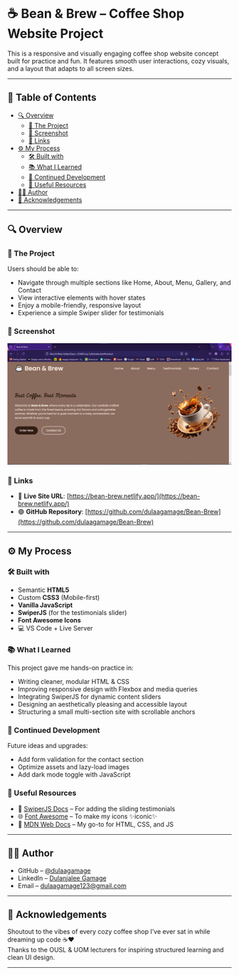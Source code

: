 # ☕ Bean & Brew – Coffee Shop Website Project

This is a responsive and visually engaging coffee shop website concept built for practice and fun. It features smooth user interactions, cozy visuals, and a layout that adapts to all screen sizes.

---

## 📑 Table of Contents

- [🔍 Overview](#-overview)
  - [🎯 The Project](#-the-project)
  - [📸 Screenshot](#-screenshot)
  - [🔗 Links](#-links)
- [⚙️ My Process](#️-my-process)
  - [🛠 Built with](#-built-with)
  - [📚 What I Learned](#-what-i-learned)
  - [🚀 Continued Development](#-continued-development)
  - [🔎 Useful Resources](#-useful-resources)
- [👩‍💻 Author](#-author)
- [🙏 Acknowledgements](#-acknowledgements)

---

## 🔍 Overview

### 🎯 The Project

Users should be able to:
- Navigate through multiple sections like Home, About, Menu, Gallery, and Contact
- View interactive elements with hover states
- Enjoy a mobile-friendly, responsive layout
- Experience a simple Swiper slider for testimonials

### 📸 Screenshot

![](./SS/Home.png)

### 🔗 Links

- 🔴 **Live Site URL**: [https://bean-brew.netlify.app/](https://bean-brew.netlify.app/)
- 🟣 **GitHub Repository**: [https://github.com/dulaagamage/Bean-Brew](https://github.com/dulaagamage/Bean-Brew)

---

## ⚙️ My Process

### 🛠 Built with

- Semantic **HTML5**
- Custom **CSS3** (Mobile-first)
- **Vanilla JavaScript**
- **SwiperJS** (for the testimonials slider)
- **Font Awesome Icons**
- 💻 VS Code + Live Server

### 📚 What I Learned

This project gave me hands-on practice in:

- Writing cleaner, modular HTML & CSS
- Improving responsive design with Flexbox and media queries
- Integrating SwiperJS for dynamic content sliders
- Designing an aesthetically pleasing and accessible layout
- Structuring a small multi-section site with scrollable anchors

### 🚀 Continued Development

Future ideas and upgrades:
- Add form validation for the contact section
- Optimize assets and lazy-load images
- Add dark mode toggle with JavaScript

### 🔎 Useful Resources

- 📘 [SwiperJS Docs](https://swiperjs.com/) – For adding the sliding testimonials
- 🌐 [Font Awesome](https://fontawesome.com/) – To make my icons ✨iconic✨
- 🧠 [MDN Web Docs](https://developer.mozilla.org/) – My go-to for HTML, CSS, and JS

---

## 👩‍💻 Author

- GitHub – [@dulaagamage](https://github.com/dulaagamage)
- LinkedIn – [Dulanjalee Gamage](https://www.linkedin.com/in/dulanjalee-gamage-01a7aa207/)
- Email – dulaagamage123@gmail.com

---

## 🙏 Acknowledgements

Shoutout to the vibes of every cozy coffee shop I’ve ever sat in while dreaming up code ☕❤️  
Thanks to the OUSL & UOM lecturers for inspiring structured learning and clean UI design.

---